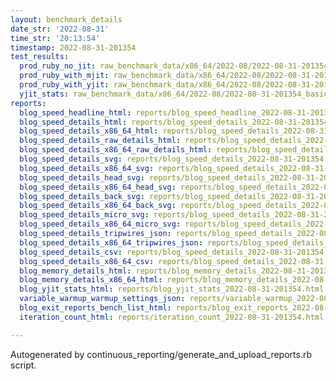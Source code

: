 ```yaml
---
layout: benchmark_details
date_str: '2022-08-31'
time_str: '20:13:54'
timestamp: 2022-08-31-201354
test_results:
  prod_ruby_no_jit: raw_benchmark_data/x86_64/2022-08/2022-08-31-201354_basic_benchmark_prod_ruby_no_jit.json
  prod_ruby_with_mjit: raw_benchmark_data/x86_64/2022-08/2022-08-31-201354_basic_benchmark_prod_ruby_with_mjit.json
  prod_ruby_with_yjit: raw_benchmark_data/x86_64/2022-08/2022-08-31-201354_basic_benchmark_prod_ruby_with_yjit.json
  yjit_stats: raw_benchmark_data/x86_64/2022-08/2022-08-31-201354_basic_benchmark_yjit_stats.json
reports:
  blog_speed_headline_html: reports/blog_speed_headline_2022-08-31-201354.html
  blog_speed_details_html: reports/blog_speed_details_2022-08-31-201354.html
  blog_speed_details_x86_64_html: reports/blog_speed_details_2022-08-31-201354.x86_64.html
  blog_speed_details_raw_details_html: reports/blog_speed_details_2022-08-31-201354.raw_details.html
  blog_speed_details_x86_64_raw_details_html: reports/blog_speed_details_2022-08-31-201354.x86_64.raw_details.html
  blog_speed_details_svg: reports/blog_speed_details_2022-08-31-201354.svg
  blog_speed_details_x86_64_svg: reports/blog_speed_details_2022-08-31-201354.x86_64.svg
  blog_speed_details_head_svg: reports/blog_speed_details_2022-08-31-201354.head.svg
  blog_speed_details_x86_64_head_svg: reports/blog_speed_details_2022-08-31-201354.x86_64.head.svg
  blog_speed_details_back_svg: reports/blog_speed_details_2022-08-31-201354.back.svg
  blog_speed_details_x86_64_back_svg: reports/blog_speed_details_2022-08-31-201354.x86_64.back.svg
  blog_speed_details_micro_svg: reports/blog_speed_details_2022-08-31-201354.micro.svg
  blog_speed_details_x86_64_micro_svg: reports/blog_speed_details_2022-08-31-201354.x86_64.micro.svg
  blog_speed_details_tripwires_json: reports/blog_speed_details_2022-08-31-201354.tripwires.json
  blog_speed_details_x86_64_tripwires_json: reports/blog_speed_details_2022-08-31-201354.x86_64.tripwires.json
  blog_speed_details_csv: reports/blog_speed_details_2022-08-31-201354.csv
  blog_speed_details_x86_64_csv: reports/blog_speed_details_2022-08-31-201354.x86_64.csv
  blog_memory_details_html: reports/blog_memory_details_2022-08-31-201354.html
  blog_memory_details_x86_64_html: reports/blog_memory_details_2022-08-31-201354.x86_64.html
  blog_yjit_stats_html: reports/blog_yjit_stats_2022-08-31-201354.html
  variable_warmup_warmup_settings_json: reports/variable_warmup_2022-08-31-201354.warmup_settings.json
  blog_exit_reports_bench_list_html: reports/blog_exit_reports_2022-08-31-201354.bench_list.html
  iteration_count_html: reports/iteration_count_2022-08-31-201354.html

---
```

Autogenerated by continuous_reporting/generate_and_upload_reports.rb script.
